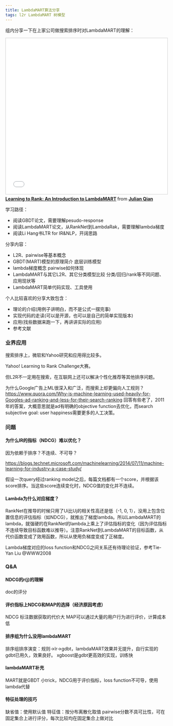 ```yaml
---
title: LambdaMART算法分享
tags: l2r LambdaMART 树模型
---
```


组内分享一下在上家公司做搜索排序时对LambdaMART的理解：

<iframe src="//www.slideshare.net/slideshow/embed_code/key/s3hbRJwW6nsxOg" width="595" height="485" frameborder="0" marginwidth="0" marginheight="0" scrolling="no" style="border:1px solid #CCC; border-width:1px; margin-bottom:5px; max-width: 100%;" allowfullscreen> </iframe> <div style="margin-bottom:5px"> <strong> <a href="//www.slideshare.net/Julian.Qian/learning-to-rank-an-introduction-to-lambdamart" title="Learning to Rank: An Introduction to LambdaMART" target="_blank">Learning to Rank: An Introduction to LambdaMART</a> </strong> from <strong><a href="https://www.slideshare.net/Julian.Qian" target="_blank">Julian Qian</a></strong> </div>


学习路径：

- 阅读GBDT论文，需要理解pesudo-response
- 阅读LambdaMART论文，从RankNet到LambdaRak，需要理解lambda梯度
- 阅读Li Hang书LTR for IR&NLP，开阔思路

分享内容：

- L2R、pairwise等基本概念
- GBDT(MART)模型的原理简介 底层训练模型
- lambda梯度概念 pairwise如何体现
- LambdaMART与其它L2R、其它分类模型比较 分类/回归/rank等不同问题、应用现状等
- LambdaMART简单代码实现、工具使用

个人比较喜欢的分享大致包含：

- 理论的介绍(用例子讲明白，而不是公式一摆完事)
- 实现代码的走读(可以是开源，也可以是自己的简单实现版本)
- 应用(找些数据来跑一下，再讲讲实际的应用)
- 参考文献

### 业界应用

搜索排序上，微软和Yahoo研究和应用得比较多。

Yahoo! Learning to Rank Challenge大赛。

但L2R不一定用在搜索，在互联网上还可以解决个性化推荐等其他排序问题。

为什么Google广告上ML很深入和广泛，而搜索上却更偏向人工规则？
https://www.quora.com/Why-is-machine-learning-used-heavily-for-Googles-ad-ranking-and-less-for-their-search-ranking
回答有些老了，2011年的答案，大概意思就是ad有明确的objective function去优化，而search subjective goal: user happiness需要更多的人工决策。

### 问题

#### 为什么IR的指标（NDCG）难以优化？

因为依赖于排序？不连续、不可导？

https://blogs.technet.microsoft.com/machinelearning/2014/07/11/machine-learning-for-industry-a-case-study/

假设一次query经过ranking model之后，每篇文档都有一个score，并根据该score排序。当这些score连续变化时，NDCG值的变化并不连续。

#### Lambda为什么对应梯度？

RankNet在推导的时候只用了Ui比Uj的相关性高还是低（-1, 0, 1），没用上包含位置信息的评估指标（如NDCG），就推出了梯度lambda。所以LambdaMART的lambda，就强硬的在RankNet的lambda上乘上了评估指标的变化（因为评估指标不连续导致目标函数难以推导）。注意RankNet到LambdaMART的目标函数，从代价函数变成了效用函数，所以从使用负梯度变成了正梯度。

Lambda梯度对应的loss function和NDCG之间关系还有待理论验证，参考Tie-Yan Liu @WWW2008

### Q&A

#### NDCG的r(j)的理解

doc的评分

#### 评价指标上NDCG和MAP的选择（经济原因考虑）

NDCG 标注数据获取的代价大
MAP可以通过大量的用户行为进行评价，计算成本低

#### 排序组为什么没用lambdaMART

排序组排序演变：规则->lr->gdbt，lambdaMART效果并无提升，自行实现的gdbt已用久，效果良好。
xgboost是gdbt更高效的实现，训练快

#### lambdaMART补充

MART就是GBDT
小trick，NDCG用于评价指标，loss function不可导，使用lambda代替

#### 特征处理的技巧

缺省值：使用默认值
特征值：按分布离散化取值
pairwise分数不具可比性，可在固定集合上进行评分，每次比较均在固定集合上做对比
